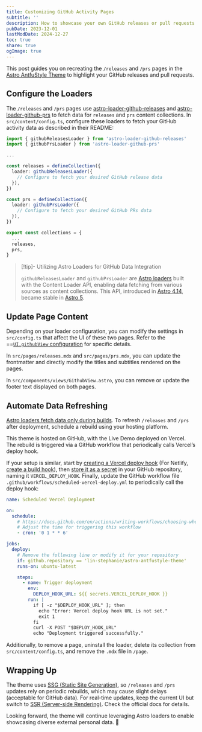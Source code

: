 ```yaml
---
title: Customizing GitHub Activity Pages
subtitle: ''
description: How to showcase your own GitHub releases or pull requests in Astro AntfuStyle Theme
pubDate: 2023-12-01
lastModDate: 2024-12-27
toc: true
share: true
ogImage: true
---
```


This post guides you on recreating the `/releases` and `/prs` pages in the [Astro AntfuStyle Theme](https://github.com/lin-stephanie/astro-antfustyle-theme) to highlight your GitHub releases and pull requests.

## Configure the Loaders

The `/releases` and `/prs` pages use [astro-loader-github-releases](https://www.npmjs.com/package/astro-loader-github-releases) and [astro-loader-github-prs](https://www.npmjs.com/package/astro-loader-github-prs) to fetch data for `releases` and `prs` content collections. In `src/content/config.ts`, configure these loaders to fetch your GitHub activity data as described in their README:

```ts title='src/content/config.ts'
import { githubReleasesLoader } from 'astro-loader-github-releases'
import { githubPrsLoader } from 'astro-loader-github-prs'

...

const releases = defineCollection({
  loader: githubReleasesLoader({
    // Configure to fetch your desired GitHub release data
  }),
})

const prs = defineCollection({
  loader: githubPrsLoader({
    // Configure to fetch your desired GitHub PRs data
  }),
})

export const collections = {
  ...
  releases,
  prs,
}
```

> [!tip]- Utilizing Astro Loaders for GitHub Data Integration
> 
> `githubReleasesLoader` and `githubPrsLoader` are [Astro loaders](https://docs.astro.build/en/reference/content-loader-reference/#what-is-a-loader) built with the Content Loader API, enabling data fetching from various sources as content collections. This API, introduced in [Astro 4.14](https://astro.build/blog/astro-4140/#experimental-content-layer-api), became stable in [Astro 5](https://astro.build/blog/astro-5/#content-layer).

## Update Page Content

Depending on your loader configuration, you can modify the settings in `src/config.ts` that affect the UI of these two pages. Refer to the ==[`UI.githubView` configuration](../basic-configuration/#githubview) for specific details.

In `src/pages/releases.mdx` and `src/pages/prs.mdx`, you can update the frontmatter and directly modify the titles and subtitles rendered on the pages.

In `src/components/views/GithubView.astro`, you can remove or update the footer text displayed on both pages.

## Automate Data Refreshing

[Astro loaders fetch data only during builds](https://docs.astro.build/en/reference/content-loader-reference/#object-loaders). To refresh `/releases` and `/prs` after deployment, schedule a rebuild using your hosting platform. 

This theme is hosted on GitHub, with the Live Demo deployed on Vercel. The rebuild is triggered via a GitHub workflow that periodically calls Vercel’s deploy hook. 

If your setup is similar, start by [creating a Vercel deploy hook](https://vercel.com/docs/deployments/deploy-hooks#creating-a-deploy-hook) (For Netlify, [create a build hook](https://docs.netlify.com/configure-builds/build-hooks/)), then [store it as a secret](https://docs.github.com/en/actions/security-for-github-actions/security-guides/using-secrets-in-github-actions#creating-secrets-for-a-repository) in your GitHub repository, naming it `VERCEL_DEPLOY_HOOK`. Finally, update the GitHub workflow file `.github/workflows/scheduled-vercel-deploy.yml` to periodically call the deploy hook:

```yml title='.github/workflows/scheduled-vercel-deploy.yml' del={12}
name: Scheduled Vercel Deployment

on:
  schedule:
    # https://docs.github.com/en/actions/writing-workflows/choosing-when-your-workflow-runs/events-that-trigger-workflows#schedule
    # Adjust the time for triggering this workflow
    - cron: '0 1 * * 6'

jobs:
  deploy:
    # Remove the following line or modify it for your repository
    if: github.repository == 'lin-stephanie/astro-antfustyle-theme'
    runs-on: ubuntu-latest

    steps:
      - name: Trigger deployment
        env:
          DEPLOY_HOOK_URL: ${{ secrets.VERCEL_DEPLOY_HOOK }}
        run: |
          if [ -z "$DEPLOY_HOOK_URL" ]; then
            echo "Error: Vercel deploy hook URL is not set."
            exit 1
          fi
          curl -X POST "$DEPLOY_HOOK_URL"
          echo "Deployment triggered successfully."
```

Additionally, to remove a page, uninstall the loader, delete its collection from `src/content/config.ts`, and remove the `.mdx` file in `/page`.

## Wrapping Up

The theme uses [SSG (Static Site Generation)](https://developer.mozilla.org/en-US/docs/Glossary/SSG), so `/releases` and `/prs` updates rely on periodic rebuilds, which may cause slight delays (acceptable for GitHub data). For real-time updates, keep the current UI but switch to [SSR (Server-side Rendering)](https://docs.astro.build/en/guides/on-demand-rendering/). Check the official docs for details. 

Looking forward, the theme will continue leveraging Astro loaders to enable showcasing diverse external personal data. 🧩
